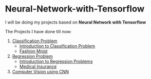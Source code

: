 # Neural-Network-with-Tensorflow

I will be doing my projects based on **Neural Network with Tensorflow**

The Projects I have done till now:
1. [Classification Problem]([https://github.com/ChandrashekharRobbi/Convolutional-Neural-Network-or-Neural-Network-with-Tensorflow/tree/main/Classification%20Neural%20Networks](https://github.com/ChandrashekharRobbi/Convolutional-Neural-Network-or-Neural-Network-with-Tensorflow/tree/main/Classification%20Neural%20Networks/%23Introduction%20to%20Classification%20Neural%20Network))
   * [Introduction to Classification Problem](https://github.com/ChandrashekharRobbi/Convolutional-Neural-Network-or-Neural-Network-with-Tensorflow/tree/main/Classification%20Neural%20Networks/Introduction%20to%20Classification%20Neural%20Network)
   * [Fashion Mnist](https://github.com/ChandrashekharRobbi/Convolutional-Neural-Network-or-Neural-Network-with-Tensorflow/tree/main/Classification%20Neural%20Networks/Fashion%20Mnist)
2. [Regression Problem](https://github.com/ChandrashekharRobbi/Neural-Network-with-Tensorflow/tree/main/Regression%20Neural%20Networks)
    * [Introduction to Regression Problems](https://github.com/ChandrashekharRobbi/Convolutional-Neural-Network-or-Neural-Network-with-Tensorflow/tree/main/Regression%20Neural%20Networks/Introduction%20to%20Regression%20Neural%20Network)
    * [Medical Insurance](https://github.com/ChandrashekharRobbi/Convolutional-Neural-Network-or-Neural-Network-with-Tensorflow/tree/main/Regression%20Neural%20Networks/Regression%20Problems/Medical%20Insurance)
3. [Computer Vision using CNN](https://github.com/ChandrashekharRobbi/Convolutional-Neural-Network-or-Neural-Network-with-Tensorflow/tree/main/Computer%20Vision%20(CNN))
